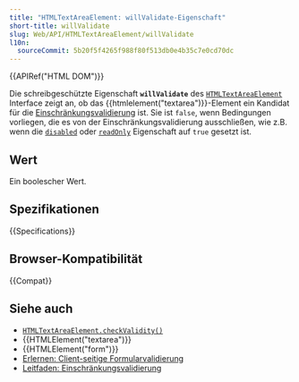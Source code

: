 ```yaml
---
title: "HTMLTextAreaElement: willValidate-Eigenschaft"
short-title: willValidate
slug: Web/API/HTMLTextAreaElement/willValidate
l10n:
  sourceCommit: 5b20f5f4265f988f80f513db0e4b35c7e0cd70dc
---
```


{{APIRef("HTML DOM")}}

Die schreibgeschützte Eigenschaft **`willValidate`** des [`HTMLTextAreaElement`](/de/docs/Web/API/HTMLTextAreaElement) Interface zeigt an, ob das {{htmlelement("textarea")}}-Element ein Kandidat für die [Einschränkungsvalidierung](/de/docs/Web/HTML/Constraint_validation) ist. Sie ist `false`, wenn Bedingungen vorliegen, die es von der Einschränkungsvalidierung ausschließen, wie z.B. wenn die [`disabled`](/de/docs/Web/API/HTMLTextAreaElement/disabled) oder [`readOnly`](/de/docs/Web/API/HTMLTextAreaElement/readOnly) Eigenschaft auf `true` gesetzt ist.

## Wert

Ein boolescher Wert.

## Spezifikationen

{{Specifications}}

## Browser-Kompatibilität

{{Compat}}

## Siehe auch

- [`HTMLTextAreaElement.checkValidity()`](/de/docs/Web/API/HTMLTextAreaElement/checkValidity)
- {{HTMLElement("textarea")}}
- {{HTMLElement("form")}}
- [Erlernen: Client-seitige Formularvalidierung](/de/docs/Learn_web_development/Extensions/Forms/Form_validation)
- [Leitfaden: Einschränkungsvalidierung](/de/docs/Web/HTML/Constraint_validation)
